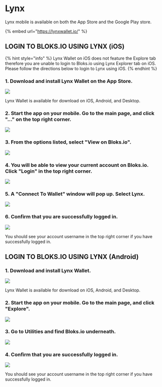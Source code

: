 # Lynx

Lynx mobile is available on both the App Store and the Google Play store. 

{% embed url="https://lynxwallet.io/" %}

## LOGIN TO BLOKS.IO USING LYNX \(iOS\)

{% hint style="info" %}
Lynx Wallet on iOS does not feature the Explore tab therefore you are unable to login to Bloks.io using Lynx Explorer tab on iOS. Please follow the directions below to login to Lynx using iOS.
{% endhint %}

### 1. Download and install Lynx Wallet on the App Store. <a id="1-download-and-install-nova-wallet"></a>

![](../../.gitbook/assets/image%20%28248%29.png)

Lynx Wallet is available for download on iOS, Android, and Desktop.

### 2. Start the app on your mobile. Go to the main page, and click "..." on the top right corner. <a id="2-start-the-app-on-your-mobile-go-to-the-main-page-and-click-more"></a>

![](../../.gitbook/assets/image%20%2834%29.png)

### 3. From the options listed, select "View on Bloks.io". <a id="3-click-discovery-under-more"></a>

![](../../.gitbook/assets/image%20%28207%29.png)

### 4. You will be able to view your current account on Bloks.io. Click "Login" in the top right corner. <a id="4-scroll-down-to-tool-section-and-click-on-bloks"></a>

![](../../.gitbook/assets/image%20%2895%29.png)

### 5. A "Connect To Wallet" window will pop up. Select Lynx. <a id="4-scroll-down-to-tool-section-and-click-on-bloks"></a>

![](../../.gitbook/assets/image%20%28206%29.png)

### 6. Confirm that you are successfully logged in. <a id="4-scroll-down-to-tool-section-and-click-on-bloks"></a>

![](../../.gitbook/assets/image%20%2851%29.png)

You should see your account username in the top right corner if you have successfully logged in.

## LOGIN TO BLOKS.IO USING LYNX \(Android\)

### 1. Download and install Lynx Wallet. <a id="1-download-and-install-nova-wallet"></a>

![](../../.gitbook/assets/image%20%28243%29.png)

Lynx Wallet is available for download on iOS, Android, and Desktop.

### 2. Start the app on your mobile. Go to the main page, and click "Explore". <a id="2-start-the-app-on-your-mobile-go-to-the-main-page-and-click-more"></a>

![](../../.gitbook/assets/image%20%28182%29.png)

### 3. Go to Utilities and find Bloks.io underneath. <a id="3-click-discovery-under-more"></a>

![](../../.gitbook/assets/image%20%282%29.png)

### 4. Confirm that you are successfully logged in. <a id="4-scroll-down-to-tool-section-and-click-on-bloks"></a>

![](../../.gitbook/assets/image%20%28192%29.png)

You should see your account username in the top right corner if you have successfully logged in.[  
](https://app.gitbook.com/@eos-cafe-block/s/bloks/~/drafts/-Ln_9pDSa4pUka2peWf5/primary/login/mobile-wallets)[  
](https://app.gitbook.com/@eos-cafe-block/s/bloks/~/drafts/-Ln_9pDSa4pUka2peWf5/primary/login/mobile-wallets)

